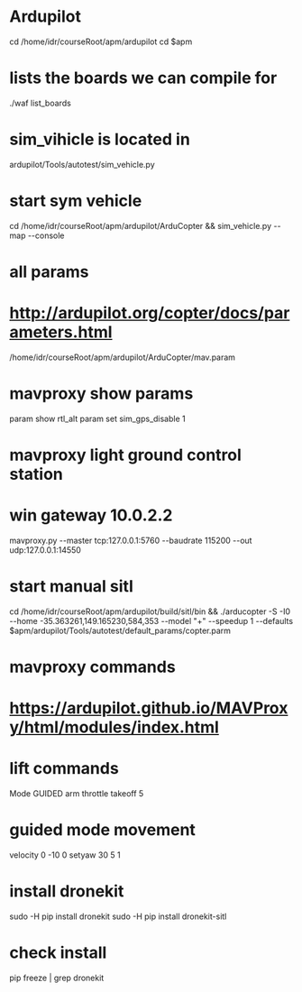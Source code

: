 # Ardupilot

cd /home/idr/courseRoot/apm/ardupilot
cd $apm

# lists the boards we can compile for
./waf list_boards

# sim_vihicle is located in
ardupilot/Tools/autotest/sim_vehicle.py

# start sym vehicle
cd /home/idr/courseRoot/apm/ardupilot/ArduCopter && sim_vehicle.py --map --console

# all params 
# http://ardupilot.org/copter/docs/parameters.html
/home/idr/courseRoot/apm/ardupilot/ArduCopter/mav.param

# mavproxy show params
param show rtl_alt
param set sim_gps_disable 1

# mavproxy light ground control station
# win gateway 10.0.2.2
mavproxy.py --master tcp:127.0.0.1:5760 --baudrate 115200 --out udp:127.0.0.1:14550

# start manual sitl
cd /home/idr/courseRoot/apm/ardupilot/build/sitl/bin && ./arducopter -S -I0 --home -35.363261,149.165230,584,353 --model "+" --speedup 1 --defaults $apm/ardupilot/Tools/autotest/default_params/copter.parm

# mavproxy commands
# https://ardupilot.github.io/MAVProxy/html/modules/index.html

# lift commands
Mode GUIDED
arm throttle
takeoff 5

# guided mode movement
velocity 0 -10 0
setyaw 30 5 1

# install dronekit
sudo -H pip install dronekit
sudo -H pip install dronekit-sitl

# check install
pip freeze | grep dronekit
